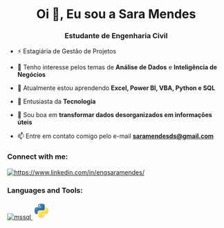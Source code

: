 <h1 align="center">Oi 👋, Eu sou a Sara Mendes</h1>
<h3 align="center">Estudante de Engenharia Civil</h3>

- ⚡ Estagiária de Gestão de Projetos 

- 💬 Tenho interesse pelos temas de **Análise de Dados** e **Inteligência de Negócios**

- 🌱 Atualmente estou aprendendo **Excel, Power BI, VBA, Python e SQL**

- 🔭 Entusiasta da **Tecnologia**

- 🤝 Sou boa em **transformar dados desorganizados em informações úteis**

- 📫 Entre em contato comigo pelo e-mail **saramendesds@gmail.com**

<h3 align="left">Connect with me:</h3>
<p align="left">
<a href="https://linkedin.com/in/https://www.linkedin.com/in/engsaramendes/" target="blank"><img align="center" src="https://raw.githubusercontent.com/rahuldkjain/github-profile-readme-generator/master/src/images/icons/Social/linked-in-alt.svg" alt="https://www.linkedin.com/in/engsaramendes/" height="30" width="40" /></a>
</p>

<h3 align="left">Languages and Tools:</h3>
<p align="left"> <a href="https://www.microsoft.com/en-us/sql-server" target="_blank" rel="noreferrer"> <img src="https://www.svgrepo.com/show/303229/microsoft-sql-server-logo.svg" alt="mssql" width="40" height="40"/> </a> <a href="https://www.python.org" target="_blank" rel="noreferrer"> <img src="https://raw.githubusercontent.com/devicons/devicon/master/icons/python/python-original.svg" alt="python" width="40" height="40"/> </a> </p>


<!---
- 👋 Hi, I’m @saramds
- 👀 I’m interested in ...
- 🌱 I’m currently learning ...
- 💞️ I’m looking to collaborate on ...
- 📫 How to reach me ...

saramds/saramds is a ✨ special ✨ repository because its `README.md` (this file) appears on your GitHub profile.
You can click the Preview link to take a look at your changes.
--->
